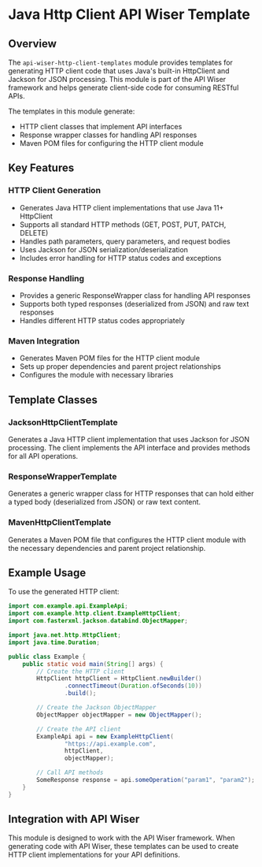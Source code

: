 # Java Http Client API Wiser Template

## Overview

The `api-wiser-http-client-templates` module provides templates for generating HTTP client code that uses Java's built-in HttpClient and Jackson for JSON processing. This module is part of the API Wiser framework and helps generate client-side code for consuming RESTful APIs.

The templates in this module generate:
- HTTP client classes that implement API interfaces
- Response wrapper classes for handling API responses
- Maven POM files for configuring the HTTP client module

## Key Features

### HTTP Client Generation
- Generates Java HTTP client implementations that use Java 11+ HttpClient
- Supports all standard HTTP methods (GET, POST, PUT, PATCH, DELETE)
- Handles path parameters, query parameters, and request bodies
- Uses Jackson for JSON serialization/deserialization
- Includes error handling for HTTP status codes and exceptions

### Response Handling
- Provides a generic ResponseWrapper class for handling API responses
- Supports both typed responses (deserialized from JSON) and raw text responses
- Handles different HTTP status codes appropriately

### Maven Integration
- Generates Maven POM files for the HTTP client module
- Sets up proper dependencies and parent project relationships
- Configures the module with necessary libraries

## Template Classes

### JacksonHttpClientTemplate
Generates a Java HTTP client implementation that uses Jackson for JSON processing. The client implements the API interface and provides methods for all API operations.

### ResponseWrapperTemplate
Generates a generic wrapper class for HTTP responses that can hold either a typed body (deserialized from JSON) or raw text content.

### MavenHttpClientTemplate
Generates a Maven POM file that configures the HTTP client module with the necessary dependencies and parent project relationship.

## Example Usage

To use the generated HTTP client:

```java
import com.example.api.ExampleApi;
import com.example.http.client.ExampleHttpClient;
import com.fasterxml.jackson.databind.ObjectMapper;

import java.net.http.HttpClient;
import java.time.Duration;

public class Example {
    public static void main(String[] args) {
        // Create the HTTP client
        HttpClient httpClient = HttpClient.newBuilder()
                .connectTimeout(Duration.ofSeconds(10))
                .build();

        // Create the Jackson ObjectMapper
        ObjectMapper objectMapper = new ObjectMapper();

        // Create the API client
        ExampleApi api = new ExampleHttpClient(
                "https://api.example.com",
                httpClient,
                objectMapper);

        // Call API methods
        SomeResponse response = api.someOperation("param1", "param2");
    }
}
```

## Integration with API Wiser

This module is designed to work with the API Wiser framework. When generating code with API Wiser, these templates can 
be used to create HTTP client implementations for your API definitions.
